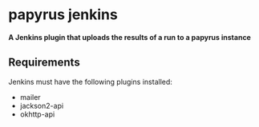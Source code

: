 # papyrus jenkins
#### A Jenkins plugin that uploads the results of a run to a papyrus instance

## Requirements
Jenkins must have the following plugins installed:
* mailer
* jackson2-api
* okhttp-api
